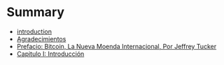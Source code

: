 # Summary

* [introduction](README.md)
* [Agradecimientos](agradecimientos.md)
* [Prefacio: Bitcoin, La Nueva Moenda Internacional, Por Jeffrey Tucker](prefacio.md)
* [Capitulo I: Introducción](capitulo01.md)

